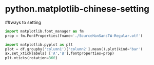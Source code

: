 # python.matplotlib-chinese-setting
##ways to setting

```python
import matplotlib.font_manager as fm
prop = fm.FontProperties(fname='./SourceHanSansTW-Regular.otf') 

import matplotlib.pyplot as plt
plot = df.groupby('column1')['column2'].mean().plot(kind='bar')
ax.set_xticklabels( ['A','B'],fontproperties=prop)
plt.xticks(rotation=360)
```
